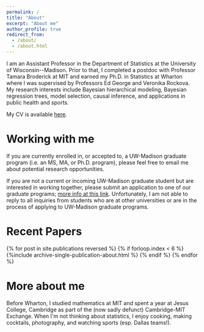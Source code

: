 ```yaml
---
permalink: /
title: "About"
excerpt: "About me"
author_profile: true
redirect_from: 
  - /about/
  - /about.html
---
```


I am an Assistant Professor in the Department of Statistics at the University of Wisconsin--Madison.
Prior to that, I completed a postdoc with Professor Tamara Broderick at MIT and earned my Ph.D. in Statistics at Wharton where I was supervised by Professors Ed George and Veronika Rockova.
My research interests include Bayesian hierarchical modeling, Bayesian regression trees, model selection, causal inference, and applications in public health and sports.

My CV is available [here](https://skdeshpande91.github.io/files/Deshpande_cv.pdf).


Working with me
======
If you are currently enrolled in, or accepted to, a UW-Madison graduate program (i.e. an MS, MA, or Ph.D. program), please feel free to email me about potential research opportunities.


If you are not a current or incoming UW-Madison graduate student but are interested in working together, please submit an application to one of our graduate programs; [more info at this link](https://stat.wisc.edu/graduate-studies/graduate-admissions/).
Unfortunately, I am not able to reply to all inquiries from students who are at other universities or are in the process of applying to UW-Madison graduate programs.


Recent Papers
======

{% for post in site.publications reversed %}
  {% if forloop.index < 6  %}
    {%include archive-single-publication-about.html %}
  {% endif %}
{% endfor %}


More about me
======

Before Wharton, I studied mathematics at MIT and spent a year at Jesus College, Cambridge as part of the (now sadly defunct) Cambridge-MIT Exchange.
When I'm not thinking about statistics, I enjoy cooking, making cocktails, photography, and watching sports (esp. Dallas teams!).
